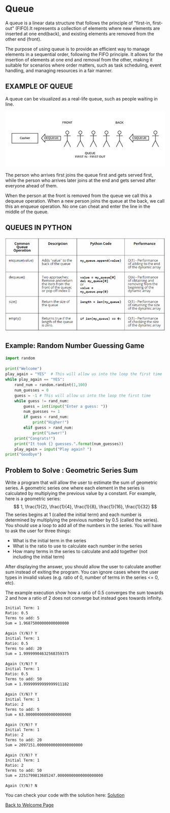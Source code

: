 # Queue

A queue is a linear data structure that follows the principle of "first-in, first-out" (FIFO).It represents a collection of elements where new elements are inserted at one end(back), and existing elements are removed from the other end (front).

The purpose of using queue is to provide an efficient way to manage elements in a sequential order, following the FIFO principle. It allows for the insertion of elements at one end and removal from the other, making it suitable for scenarios where order matters, such as task scheduling, event handling, and managing resources in a fair manner.

## EXAMPLE OF QUEUE

A queue can be visualized as a real-life queue, such as people waiting in line.

![guess_design](queue.jpeg)

The person who arrives first joins the queue first and gets served first, while the person who arrives later joins at the end and gets served after everyone ahead of them.

When the person at the front is removed from the queue we call this a dequeue operation. When a new person joins the queue at the back, we call this an enqueue operation. No one can cheat and enter the line in the middle of the queue.

## QUEUES IN PYTHON

![guess_design](queue2.png)



## Example: Random Number Guessing Game



```python
import random

print("Welcome")
play_again = "YES"  # This will allow us into the loop the first time
while play_again == "YES":
    rand_num = random.randint(1,100)
    num_guesses = 0
    guess = -1 # This will allow us into the loop the first time
    while guess != rand_num:
        guess = int(input("Enter a guess: "))
        num_guesses += 1
        if guess < rand_num:
            print("Higher!")
        elif guess > rand_num:
            print("Lower!")
    print("Congrats!")
    print("It took {} guesses.".format(num_guesses))
    play_again = input("Play again? ")
print("Goodbye")
```

## Problem to Solve : Geometric Series Sum

Write a program that will allow the user to estimate the sum of geometric series.  A geometric series one where each element in the series is calculated by multiplying the previous value by a constant.  For example, here is a geometric series:
$$
1, \frac{1}{2}, \frac{1}{4}, \frac{1}{8}, \frac{1}{16}, \frac{1}{32}
$$
The series begins at 1 (called the initial term) and each number is determined by multiplying the previous number by 0.5 (called the series).  You should use a loop to add all of the numbers in the series.  You will have to ask the user for three things:

- What is the initial term in the series
- What is the ratio to use to calculate each number in the series
- How many terms in the series to calculate and add together (not including the initial term)

After displaying the answer, you should allow the user to calculate another sum instead of exiting the program.  You can ignore cases where the user types in invalid values (e.g. ratio of 0, number of terms in the series <= 0, etc).

The example execution show how a ratio of 0.5 converges the sum towards 2 and how a ratio of 2 does not converge but instead goes towards infinity.

```
Initial Term: 1
Ratio: 0.5
Terms to add: 5
Sum = 1.96875000000000000000

Again (Y/N)? Y
Initial Term: 1
Ratio: 0.5
Terms to add: 20
Sum = 1.99999904632568359375

Again (Y/N)? Y
Initial Term: 1
Ratio: 0.5
Terms to add: 50
Sum = 1.99999999999999911182

Again (Y/N)? Y
Initial Term: 1
Ratio: 2
Terms to add: 5
Sum = 63.00000000000000000000

Again (Y/N)? Y
Initial Term: 1
Ratio: 2
Terms to add: 20
Sum = 2097151.00000000000000000000

Again (Y/N)? Y
Initial Term: 1
Ratio: 2
Terms to add: 50
Sum = 2251799813685247.00000000000000000000

Again (Y/N)? N
```

You can check your code with the solution here: [Solution](geometric_series_sum.py)



[Back to Welcome Page](0-welcome.md)



